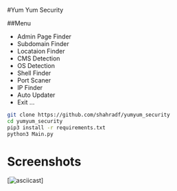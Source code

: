 #Yum Yum Security


##Menu

- Admin Page Finder
- Subdomain Finder
- Locataion Finder
- CMS Detection
- OS Detection
- Shell Finder
- Port Scaner
- IP Finder
- Auto Updater
- Exit ...



```bash
git clone https://github.com/shahradf/yumyum_security
cd yumyum_security
pip3 install -r requirements.txt
python3 Main.py

```


# Screenshots

[![asciicast](https://s17.picofile.com/file/8428815568/yum_yum_security.png)]

